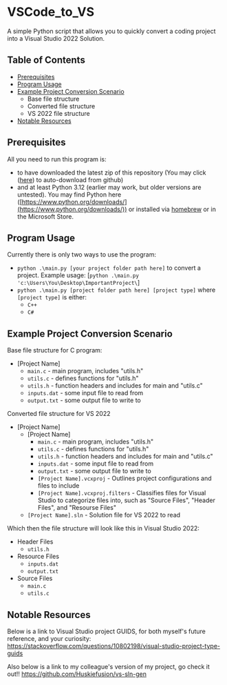 # VSCode_to_VS

A simple Python script that allows you to quickly convert a coding project into a Visual Studio 2022 Solution.

## Table of Contents

- [Prerequisites](#prerequisites)
- [Program Usage](#program-usage)
- [Example Project Conversion Scenario](#example-project-conversion-scenario)
  - Base file structure
  - Converted file structure
  - VS 2022 file structure
- [Notable Resources]()

## Prerequisites

All you need to run this program is:
- to have downloaded the latest zip of this repository (You may click ([here](https://github.com/TheTerrarian03/VSCode_to_VS/archive/refs/heads/main.zip)) to auto-download from github)
- and at least Python 3.12 (earlier may work, but older versions are untested). You may find Python here ([https://www.python.org/downloads/](https://www.python.org/downloads/)) or installed via [homebrew](https://brew.sh/) or in the Microsoft Store.

## Program Usage

Currently there is only two ways to use the program:
- `python .\main.py [your project folder path here]` to convert a project. Example usage: [`python .\main.py 'c:\Users\You\Desktop\ImportantProject\`]
- `python .\main.py [project folder path here] [project type]` where `[project type]` is either:
  - `C++`
  - `C#`

## Example Project Conversion Scenario

Base file structure for C program:
- [Project Name]
  - `main.c` - main program, includes "utils.h"
  - `utils.c` - defines functions for "utils.h"
  - `utils.h` - function headers and includes for main and "utils.c"
  - `inputs.dat` - some input file to read from
  - `output.txt` - some output file to write to

Converted file structure for VS 2022
- [Project Name]
  - [Project Name]
    - `main.c` - main program, includes "utils.h"
    - `utils.c` - defines functions for "utils.h"
    - `utils.h` - function headers and includes for main and "utils.c"
    - `inputs.dat` - some input file to read from
    - `output.txt` - some output file to write to
    - `[Project Name].vcxproj` - Outlines project configurations and files to include
    - `[Project Name].vcxproj.filters` - Classifies files for Visual Studio to categorize files into, such as "Source Files", "Header Files", and "Resourse Files"
  - `[Project Name].sln` - Solution file for VS 2022 to read

Which then the file structure will look like this in Visual Studio 2022:
- Header Files
  - `utils.h`
- Resource Files
  - `inputs.dat`
  - `output.txt`
- Source Files
  - `main.c`
  - `utils.c`

## Notable Resources

Below is a link to Visual Studio project GUIDS, for both myself's future reference, and your curiosity:
https://stackoverflow.com/questions/10802198/visual-studio-project-type-guids

Also below is a link to my colleague's version of my project, go check it out!!
https://github.com/Huskiefusion/vs-sln-gen